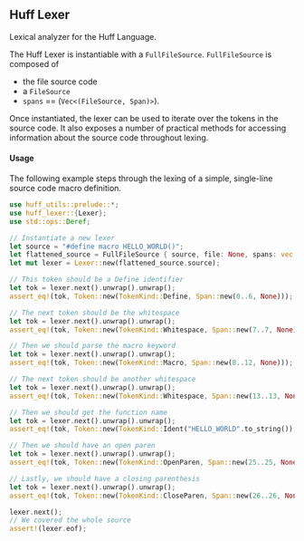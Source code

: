## Huff Lexer

Lexical analyzer for the Huff Language.

The Huff Lexer is instantiable with a `FullFileSource`. `FullFileSource` is composed of
- the file source code
- a `FileSource`
- `spans` == (`Vec<(FileSource, Span)>`).

Once instantiated, the lexer can be used to iterate over the tokens in the source code.
It also exposes a number of practical methods for accessing information about the source code
throughout lexing.

#### Usage

The following example steps through the lexing of a simple, single-line source code macro
definition.

```rust
use huff_utils::prelude::*;
use huff_lexer::{Lexer};
use std::ops::Deref;

// Instantiate a new lexer
let source = "#define macro HELLO_WORLD()";
let flattened_source = FullFileSource { source, file: None, spans: vec![] };
let mut lexer = Lexer::new(flattened_source.source);

// This token should be a Define identifier
let tok = lexer.next().unwrap().unwrap();
assert_eq!(tok, Token::new(TokenKind::Define, Span::new(0..6, None)));

// The next token should be the whitespace
let tok = lexer.next().unwrap().unwrap();
assert_eq!(tok, Token::new(TokenKind::Whitespace, Span::new(7..7, None)));

// Then we should parse the macro keyword
let tok = lexer.next().unwrap().unwrap();
assert_eq!(tok, Token::new(TokenKind::Macro, Span::new(8..12, None)));

// The next token should be another whitespace
let tok = lexer.next().unwrap().unwrap();
assert_eq!(tok, Token::new(TokenKind::Whitespace, Span::new(13..13, None)));

// Then we should get the function name
let tok = lexer.next().unwrap().unwrap();
assert_eq!(tok, Token::new(TokenKind::Ident("HELLO_WORLD".to_string()), Span::new(14..24, None)));

// Then we should have an open paren
let tok = lexer.next().unwrap().unwrap();
assert_eq!(tok, Token::new(TokenKind::OpenParen, Span::new(25..25, None)));

// Lastly, we should have a closing parenthesis
let tok = lexer.next().unwrap().unwrap();
assert_eq!(tok, Token::new(TokenKind::CloseParen, Span::new(26..26, None)));

lexer.next();
// We covered the whole source
assert!(lexer.eof);
```
